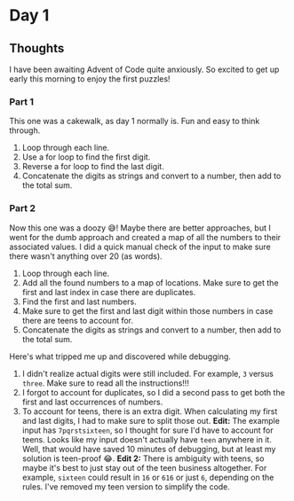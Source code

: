 # Day 1

## Thoughts

I have been awaiting Advent of Code quite anxiously. So excited to get up early this morning to enjoy the first puzzles!

### Part 1

This one was a cakewalk, as day 1 normally is. Fun and easy to think through.

1. Loop through each line.
2. Use a for loop to find the first digit.
3. Reverse a for loop to find the last digit.
4. Concatenate the digits as strings and convert to a number, then add to the total sum.

### Part 2

Now this one was a doozy 😅! Maybe there are better approaches, but I went for the dumb approach and created a map of all the numbers to their associated values. I did a quick manual check of the input to make sure there wasn't anything over 20 (as words).

1. Loop through each line.
2. Add all the found numbers to a map of locations. Make sure to get the first and last index in case there are duplicates.
3. Find the first and last numbers.
4. Make sure to get the first and last digit within those numbers in case there are teens to account for.
5. Concatenate the digits as strings and convert to a number, then add to the total sum.

Here's what tripped me up and discovered while debugging.

1. I didn't realize actual digits were still included. For example, `3` versus `three`. Make sure to read all the instructions!!!
2. I forgot to account for duplicates, so I did a second pass to get both the first and last occurrences of numbers.
3. To account for teens, there is an extra digit. When calculating my first and last digits, I had to make sure to split those out. **Edit:** The example input has `7pqrstsixteen`, so I thought for sure I'd have to account for teens. Looks like my input doesn't actually have `teen` anywhere in it. Well, that would have saved 10 minutes of debugging, but at least my solution is teen-proof 😂. **Edit 2:** There is ambiguity with teens, so maybe it's best to just stay out of the teen business altogether. For example, `sixteen` could result in `16` or `616` or just `6`, depending on the rules. I've removed my teen version to simplify the code.
